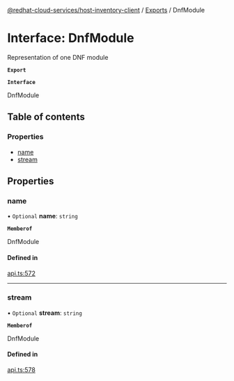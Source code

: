 [@redhat-cloud-services/host-inventory-client](../README.md) / [Exports](../modules.md) / DnfModule

# Interface: DnfModule

Representation of one DNF module

**`Export`**

**`Interface`**

DnfModule

## Table of contents

### Properties

- [name](DnfModule.md#name)
- [stream](DnfModule.md#stream)

## Properties

### name

• `Optional` **name**: `string`

**`Memberof`**

DnfModule

#### Defined in

[api.ts:572](https://github.com/RedHatInsights/javascript-clients/blob/master/packages/host-inventory/api.ts#L572)

___

### stream

• `Optional` **stream**: `string`

**`Memberof`**

DnfModule

#### Defined in

[api.ts:578](https://github.com/RedHatInsights/javascript-clients/blob/master/packages/host-inventory/api.ts#L578)
